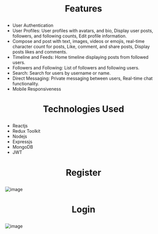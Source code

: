 # <p align = "center">Features </p>

- User Authentication
- User Profiles: User profiles with avatars, and bio, Display user posts, followers, and following counts, Edit profile information.
- Compose and post with text, images, videos or emojis, real-time character count for posts, Like, comment, and share posts, Display posts likes and comments.
- Timeline and Feeds: Home timeline displaying posts from followed users.
- Followers and Following: List of followers and following users.
- Search: Search for users by username or name.
- Direct Messaging: Private messaging between users, Real-time chat functionality.
- Mobile Responsiveness

# <p align = "center">Technologies Used </p>

- Reactjs
- Redux Toolkit
- Nodejs
- Expressjs
- MongoDB
- JWT

# <p align = "center">Register </p>

![image](https://github.com/soumya-maheshwari/Twitter/assets/104725768/6188f8c0-3b4b-4ae2-8738-f352e36b0e61)

# <p align = "center">Login </p>

![image](https://github.com/soumya-maheshwari/Twitter/assets/104725768/29571613-29ee-441a-ad13-7f02280d0081)

